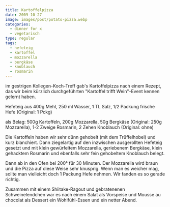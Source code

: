 ```yaml
---
title: Kartoffelpizza
date: 2009-10-27
image: images/post/potato-pizza.webp
categories: 
  - dinner for x
  - vegetarisch
type: regular  
tags: 
  - hefeteig
  - kartoffel
  - mozzarella
  - bergkäse
  - knoblauch
  - rosmarin
---
```


im gestrigen Kollegen-Koch-Treff gab's Kartoffelpizza nach einem Rezept, das wir beim kürzlich durchgeführten "Kartoffel trifft Wein"-Event kennen gelernt haben.

Hefeteig aus 400g Mehl, 250 ml Wasser, 1 TL Salz, 1/2 Packung frische Hefe (Original: 1 Pckg)

als Belag: 500g Kartoffeln, 200g Mozzarella, 50g Bergkäse (Original: 250g Mozzarella), 1-2 Zweige Rosmarin, 2 Zehen Knoblauch (Original: ohne)

Die Kartoffeln haben wir sehr dünn gehobelt (mit dem Trüffelhobel) und kurz blanchiert. Dann ziegelartig auf den inzwischen ausgerollten Hefeteig gesetzt und mit klein gewürfeltem Mozzarella, geriebenem Bergkäse, klein gehacktem Rosmarin und ebenfalls sehr fein gehobeltem Knoblauch belegt.

Dann ab in den Ofen bei 200° für 30 Minuten. Der Mozzarella wird braun und die Pizza auf diese Weise sehr knusprig. Wenn man es weicher mag, sollte man vielleicht doch 1 Packung Hefe nehmen. Wir fanden es so gerade richtig.

Zusammen mit einem Shiitake-Ragout und gebratenenen Schweinelendchen war es nach einem Salat als Vorspeise und Mousse au chocolat als Dessert ein Wohlfühl-Essen und ein netter Abend.
